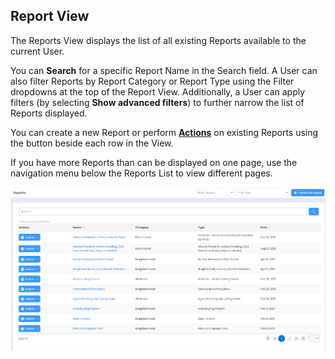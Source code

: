 ## Report View

The Reports View displays the list of all existing Reports available to the current User. 

You can **Search** for a specific Report Name in the Search field. A User can also filter Reports by Report Category or Report Type using the Filter dropdowns at the top of the Report View. Additionally, a User can apply filters (by selecting **Show advanced filters**) to further narrow the list of Reports displayed.

You can create a new Report or perform **[Actions](../Reports/Actions/report-actions.md)** on existing Reports using the button beside each row in the View.

If you have more Reports than can be displayed on one page, use the navigation menu below the Reports List to view different pages.

![reda_web_reports_view.PNG](../images/reda_web_report_view.PNG)
